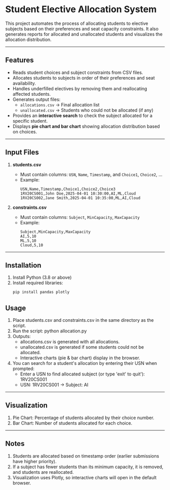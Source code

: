 # **Student Elective Allocation System**

This project automates the process of allocating students to elective subjects based on their preferences and seat capacity constraints. It also generates reports for allocated and unallocated students and visualizes the allocation distribution.

---

## **Features**
- Reads student choices and subject constraints from CSV files.  
- Allocates students to subjects in order of their preferences and seat availability.  
- Handles underfilled electives by removing them and reallocating affected students.  
- Generates output files:
  - `allocations.csv` → Final allocation list
  - `unallocated.csv` → Students who could not be allocated (if any)
- Provides an **interactive search** to check the subject allocated for a specific student.  
- Displays **pie chart and bar chart** showing allocation distribution based on choices.  

---

## **Input Files**
1. **students.csv**  
   - Must contain columns: `USN`, `Name`, `Timestamp`, and `Choice1`, `Choice2`, ...  
   - Example:
     ```
     USN,Name,Timestamp,Choice1,Choice2,Choice3
     1RV20CS001,John Doe,2025-04-01 10:30:00,AI,ML,Cloud
     1RV20CS002,Jane Smith,2025-04-01 10:35:00,ML,AI,Cloud
     ```

2. **constraints.csv**  
   - Must contain columns: `Subject`, `MinCapacity`, `MaxCapacity`  
   - Example:
     ```
     Subject,MinCapacity,MaxCapacity
     AI,5,10
     ML,5,10
     Cloud,5,10
     ```

---

## **Installation**
1. Install Python (3.8 or above)  
2. Install required libraries:
   ```bash
   pip install pandas plotly

## **Usage**
1. Place students.csv and constraints.csv in the same directory as the script.
2. Run the script: python allocation.py
3. Outputs:
    - allocations.csv is generated with all allocations.
    - unallocated.csv is generated if some students could not be allocated.
    - Interactive charts (pie & bar chart) display in the browser.
4. You can search for a student's allocation by entering their USN when prompted:
    - Enter a USN to find allocated subject (or type 'exit' to quit'): 1RV20CS001 
    - USN: 1RV20CS001 → Subject: AI

---

## **Visualization**
1. Pie Chart: Percentage of students allocated by their choice number.
2. Bar Chart: Number of students allocated for each choice.

---

## **Notes**
1. Students are allocated based on timestamp order (earlier submissions have higher priority).
2. If a subject has fewer students than its minimum capacity, it is removed, and students are reallocated.
3. Visualization uses Plotly, so interactive charts will open in the default browser.
